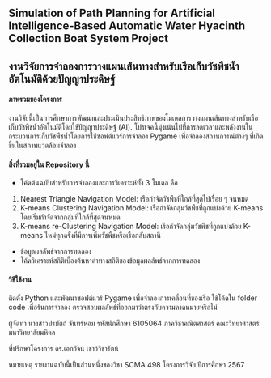 ## Simulation of Path Planning for Artificial Intelligence-Based Automatic Water Hyacinth Collection Boat System Project
## งานวิจัยการจำลองการวางแผนเส้นทางสำหรับเรือเก็บวัชพืชน้ำอัตโนมัติด้วยปัญญาประดิษฐ์

#### ภาพรวมของโครงการ
งานวิจัยนี้เป็นการศึกษาการพัฒนาและประเมินประสิทธิภาพของโมเดลการวางแผนเส้นทางสำหรับเรือเก็บวัชพืชน้ำอัตโนมัติโดยใช้ปัญญาประดิษฐ์ (AI). โปรเจคนี้มุ่งเน้นไปที่การลดเวลาและพลังงานในกระบวนการเก็บวัชพืชน้ำโดยการใช้ซอฟต์แวร์การจำลอง Pygame เพื่อจำลองสถานการณ์ต่างๆ ที่เกิดขึ้นในสภาพแวดล้อมจำลอง

#### สิ่งที่รวมอยู่ใน Repository นี้
- โค้ดต้นฉบับสำหรับการจำลองและการวิเคราะห์ทั้ง 3 โมเดล คือ
1.	Nearest Triangle Navigation Model: เรือกำจัดวัชพืชที่ใกล้ที่สุดไปเรื่อย ๆ จนหมด
2.	K-means Clustering Navigation Model: เรือกำจัดกลุ่มวัชพืชที่ถูกแบ่งด้วย K-means โดยเริ่มกำจัดจากกลุ่มที่ใกล้ที่สุดจนหมด
3.	K-means re-Clustering Navigation Model: เรือกำจัดกลุ่มวัชพืชที่ถูกแบ่งด้วย K-means ใหม่ทุกครั้งที่มีการเพิ่มวัชพืชหรือเรือกลับสถานี
- ข้อมูลผลลัพธ์จากการทดลอง
- โค้ดวิเคราะห์สถิติเบื้องต้นหาค่าทางสถิติของข้อมูลผลลัพธ์จากการทดลอง

#### วิธีใช้งาน
ติดตั้ง Python และพัฒนาซอฟต์แวร์ Pygame เพื่อจำลองการเคลื่อนที่ของเรือ
ใช้โค้ดใน folder code เพื่อรันการจำลอง
ตรวจสอบผลลัพธ์ที่ออกมาว่าตรงกับความคาดหมายหรือไม่

ผู้จัดทำ
นางสาวปรมัตถ์ จันทร์หอม
รหัสนักศึกษา 6105064
ภาควิชาคณิตศาสตร์ คณะวิทยาศาสตร์ มหาวิทยาลัยมหิดล

ที่ปรึกษาโครงการ
ดร.เอกวัจน์ เชาว์วิชารัตน์

หมายเหตุ
รายงานฉบับนี้เป็นส่วนหนึ่งของวิชา SCMA 498 โครงการวิจัย ปีการศึกษา 2567


